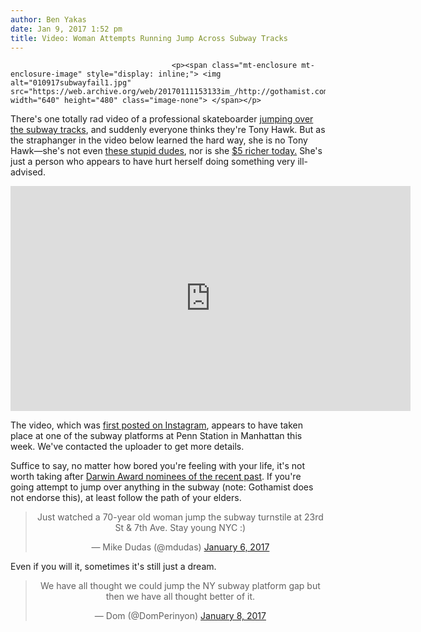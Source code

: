 ```yaml
---
author: Ben Yakas
date: Jan 9, 2017 1:52 pm
title: Video: Woman Attempts Running Jump Across Subway Tracks
---
```


	
										<p><span class="mt-enclosure mt-enclosure-image" style="display: inline;"> <img alt="010917subwayfail1.jpg" src="https://web.archive.org/web/20170111153133im_/http://gothamist.com/attachments/byakas/010917subwayfail1.jpg" width="640" height="480" class="image-none"> </span></p>

<p>There&apos;s one totally rad video of a professional skateboarder <a href="https://web.archive.org/web/20170111153133/http://gothamist.com/2013/12/06/watch_a_gif_of_skateboarder_jumping.php">jumping over the subway tracks</a>, and suddenly everyone thinks they&apos;re Tony Hawk. But as the straphanger in the video below learned the hard way, she is no Tony Hawk&#x2014;she&apos;s not even <a href="https://web.archive.org/web/20170111153133/http://gothamist.com/2012/06/10/video_two_dudes_jump_across_subway.php">these stupid dudes</a>, nor is she <a href="https://web.archive.org/web/20170111153133/http://gothamist.com/2015/02/11/dont_jump_into_subway_tracks.php">$5 richer today.</a> She&apos;s just a person who appears to have hurt herself doing something very ill-advised.</p>

<p><iframe width="640" height="360" src="https://web.archive.org/web/20170111153133if_/https://www.youtube.com/embed/f_VTZ_dk1zw" frameborder="0" allowfullscreen></iframe></p>

<p>The video, which was <a href="https://web.archive.org/web/20170111153133/https://www.instagram.com/i_punch_smuts/">first posted on Instagram</a>, appears to have taken place at one of the subway platforms at Penn Station in Manhattan this week. We&apos;ve contacted the uploader to get more details. </p>

<p>Suffice to say, no matter how bored you&apos;re feeling with your life, it&apos;s not worth taking after <a href="https://web.archive.org/web/20170111153133/http://gothamist.com/2015/06/25/subway_jump_subpar.php">Darwin Award nominees of the recent past</a>. If you&apos;re going attempt to jump over anything in the subway (note: Gothamist does not endorse this), at least follow the path of your elders.</p>

<center><blockquote class="twitter-tweet" data-lang="en"><p lang="en" dir="ltr">Just watched a 70-year old woman jump the subway turnstile at 23rd St &amp; 7th Ave. Stay young NYC :)</p>&#x2014; Mike Dudas (@mdudas) <a href="https://web.archive.org/web/20170111153133/https://twitter.com/mdudas/status/817500501289930753">January 6, 2017</a></blockquote>
<script async src="//web.archive.org/web/20170111153133js_/http://platform.twitter.com/widgets.js" charset="utf-8"></script></center>

<p>Even if you will it, sometimes it&apos;s still just a dream.</p>

<center><blockquote class="twitter-tweet" data-lang="en"><p lang="en" dir="ltr">We have all thought we could jump the NY subway platform gap but then we have all thought better of it.</p>&#x2014; Dom (@DomPerinyon) <a href="https://web.archive.org/web/20170111153133/https://twitter.com/DomPerinyon/status/818176802371829761">January 8, 2017</a></blockquote>
<script async src="//web.archive.org/web/20170111153133js_/http://platform.twitter.com/widgets.js" charset="utf-8"></script></center>					
										
									
				